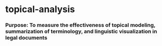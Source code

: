 # topical-analysis

### Purpose: To measure the effectiveness of topical modeling, summarization of terminology, and linguistic visualization in legal documents